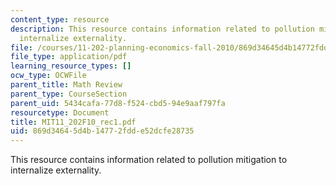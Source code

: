 ```yaml
---
content_type: resource
description: This resource contains information related to pollution mitigation to
  internalize externality.
file: /courses/11-202-planning-economics-fall-2010/869d34645d4b14772fdde52dcfe28735_MIT11_202F10_rec1.pdf
file_type: application/pdf
learning_resource_types: []
ocw_type: OCWFile
parent_title: Math Review
parent_type: CourseSection
parent_uid: 5434cafa-77d8-f524-cbd5-94e9aaf797fa
resourcetype: Document
title: MIT11_202F10_rec1.pdf
uid: 869d3464-5d4b-1477-2fdd-e52dcfe28735
---
```

This resource contains information related to pollution mitigation to internalize externality.

